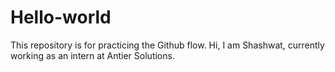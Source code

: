 # Hello-world
This repository is for practicing the Github flow.
Hi, I am Shashwat, currently working as an intern at Antier Solutions.

